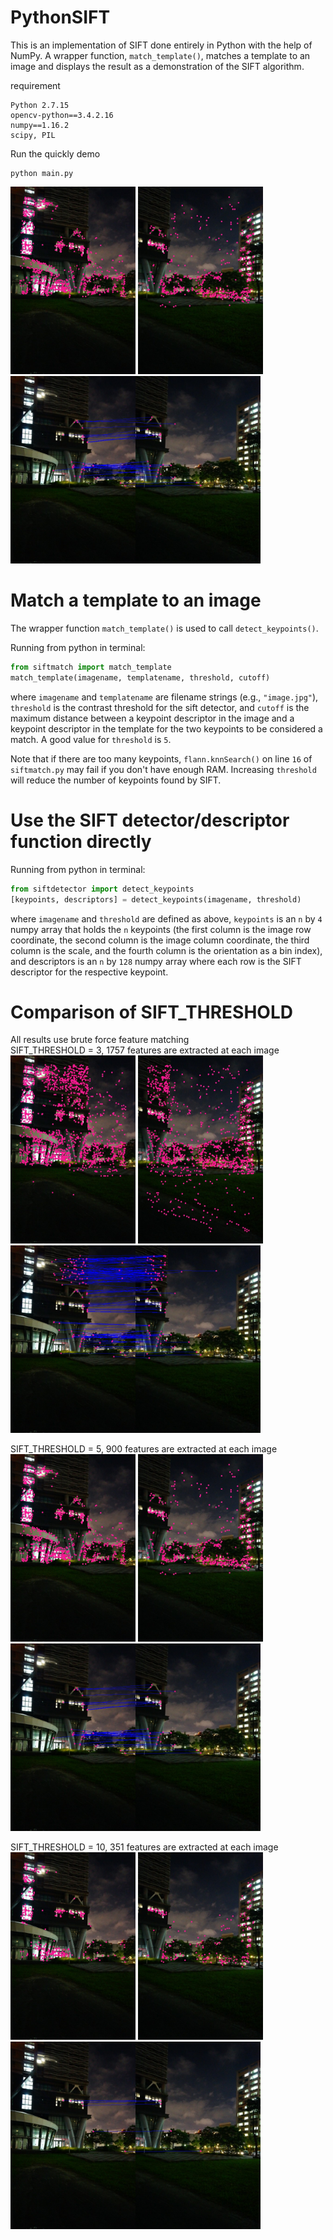 # PythonSIFT

This is an implementation of SIFT done entirely in Python with the help of NumPy. A wrapper function, ```match_template()```, matches a template to an image and displays the result as a demonstration of the SIFT algorithm. 

requirement
```
Python 2.7.15
opencv-python==3.4.2.16
numpy==1.16.2
scipy, PIL
```

Run the quickly demo
```
python main.py
```
<img src="https://github.com/shannon112/PythonSIFT/blob/master/result_bt/0_features.jpg" width="200"> <img src="https://github.com/shannon112/PythonSIFT/blob/master/result_bt/1_features.jpg" width="200"> <img src="https://github.com/shannon112/PythonSIFT/blob/master/result_bt/matches.jpg" width="400">

# Match a template to an image
The wrapper function ```match_template()``` is used to call ```detect_keypoints()```.

Running from python in terminal:
```python
from siftmatch import match_template
match_template(imagename, templatename, threshold, cutoff)
```
where ```imagename``` and ```templatename``` are filename strings (e.g., ```"image.jpg"```), ```threshold``` is the contrast threshold for the sift detector, and ```cutoff``` is the maximum distance between a keypoint descriptor in the image and a keypoint descriptor in the template for the two keypoints to be considered a match. A good value for ```threshold``` is ```5```.

Note that if there are too many keypoints, ```flann.knnSearch()``` on line ```16``` of ```siftmatch.py``` may fail if you don't have enough RAM. Increasing ```threshold``` will reduce the number of keypoints found by SIFT. 

# Use the SIFT detector/descriptor function directly

Running from python in terminal:
```python
from siftdetector import detect_keypoints
[keypoints, descriptors] = detect_keypoints(imagename, threshold)
```
where ```imagename``` and ```threshold``` are defined as above, ```keypoints``` is an ```n``` by ```4``` numpy array that holds the ```n``` keypoints (the first column is the image row coordinate, the second column is the image column coordinate, the third column is the scale, and the fourth column is the orientation as a bin index), and descriptors is an ```n``` by ```128``` numpy array where each row is the SIFT descriptor for the respective keypoint.


# Comparison of SIFT_THRESHOLD
All results use brute force feature matching  
SIFT_THRESHOLD = 3, 1757 features are extracted at each image  
<img src="https://github.com/shannon112/PythonSIFT/blob/master/feature/0_features_3_1757.jpg" width="200"> <img src="https://github.com/shannon112/PythonSIFT/blob/master/feature/1_features_3_1757.jpg" width="200"> <img src="https://github.com/shannon112/PythonSIFT/blob/master/feature/matches_3.jpg" width="400">

SIFT_THRESHOLD = 5, 900 features are extracted at each image  
<img src="https://github.com/shannon112/PythonSIFT/blob/master/feature/0_features_5_900.jpg" width="200"> <img src="https://github.com/shannon112/PythonSIFT/blob/master/feature/1_features_5_900.jpg" width="200"> <img src="https://github.com/shannon112/PythonSIFT/blob/master/feature/matches_5.jpg" width="400">

SIFT_THRESHOLD = 10, 351 features are extracted at each image  
<img src="https://github.com/shannon112/PythonSIFT/blob/master/feature/0_features_10_351.jpg" width="200"> <img src="https://github.com/shannon112/PythonSIFT/blob/master/feature/1_features_10_351.jpg" width="200"> <img src="https://github.com/shannon112/PythonSIFT/blob/master/feature/matches_10.jpg" width="400">
